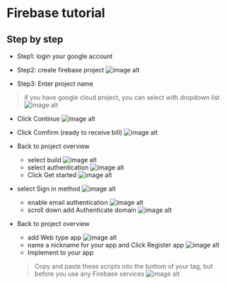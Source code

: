 # Firebase tutorial
## Step by step
- Step1: login your google account
- Step2: create firebase project
![image alt](https://github.com/BladeChang/tutorial/blob/main/Firebase/resources/img/Firebase-0.png?raw=true "Firebase-0")

- Step3: Enter project name
> if you have google cloud project, you can select with dropdown list
![image alt](https://github.com/BladeChang/tutorial/blob/main/Firebase/resources/img/Firebase-1.png?raw=true "Firebase-1")
- Click Continue
![image alt](https://github.com/BladeChang/tutorial/blob/main/Firebase/resources/img/Firebase-2.png?raw=true "Firebase-2")

- Click Comfirm (ready to receive bill)
![image alt](https://github.com/BladeChang/tutorial/blob/main/Firebase/resources/img/Firebase-3.png?raw=true "Firebase-3")

- Back to project overview
    - select build 
![image alt](https://github.com/BladeChang/tutorial/blob/main/Firebase/resources/img/Firebase-4.png?raw=true "Firebase-4")
    - select authentication
![image alt](https://github.com/BladeChang/tutorial/blob/main/Firebase/resources/img/Firebase-5.png?raw=true "Firebase-5")
    - Click Get started
![image alt](https://github.com/BladeChang/tutorial/blob/main/Firebase/resources/img/Firebase-6.png?raw=true "Firebase-6")

- select Sign in method
![image alt](https://github.com/BladeChang/tutorial/blob/main/Firebase/resources/img/Firebase-7.png?raw=true "Firebase-7")
    - enable email authentication
![image alt](https://github.com/BladeChang/tutorial/blob/main/Firebase/resources/img/Firebase-8.png?raw=true "Firebase-8")
    - scroll down add Authenticate domain 
![image alt](https://github.com/BladeChang/tutorial/blob/main/Firebase/resources/img/Firebase-12.png?raw=true "Firebase-12")


- Back to project overview
    - add Web type app 
![image alt](https://github.com/BladeChang/tutorial/blob/main/Firebase/resources/img/Firebase-9.png?raw=true "Firebase-9")
    - name a nickname for your app and Click Register app
![image alt](https://github.com/BladeChang/tutorial/blob/main/Firebase/resources/img/Firebase-10.png?raw=true "Firebase-10")
    - Implement to your app
    > Copy and paste these scripts into the bottom of your <body> tag, but before you use any Firebase services
![image alt](https://github.com/BladeChang/tutorial/blob/main/Firebase/resources/img/Firebase-11.png?raw=true "Firebase-11")
